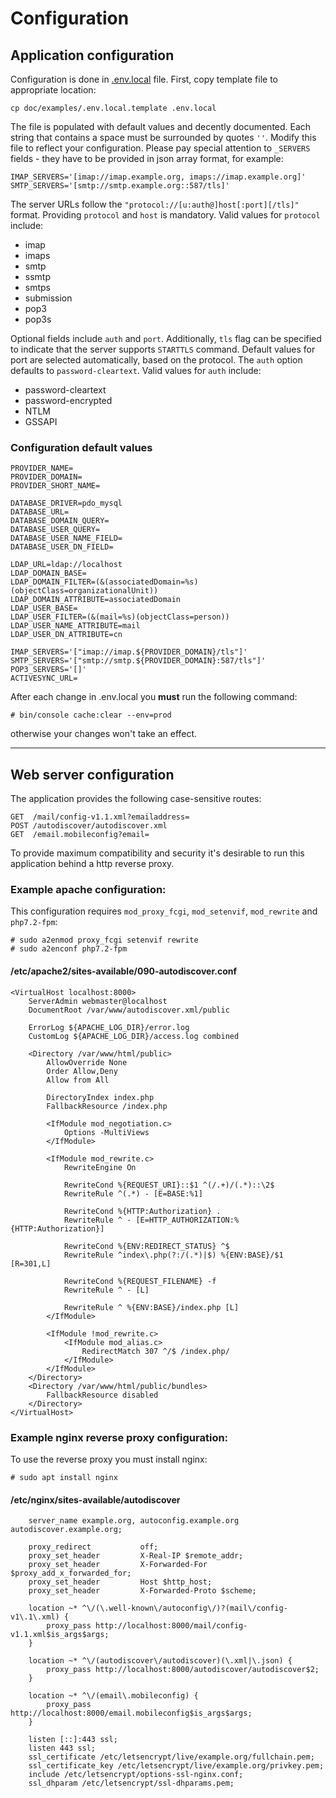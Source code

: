 # Configuration

## Application configuration

Configuration is done in [.env.local](examples/.env.local) file.
First, copy template file to appropriate location:
 
```shell
cp doc/examples/.env.local.template .env.local
```

The file is populated with default values and decently documented.
Each string that contains a space must be surrounded by quotes `''`.
Modify this file to reflect your configuration. 
Please pay special attention to `_SERVERS` fields - they have to be provided
in json array format, for example:
```shell
IMAP_SERVERS='[imap://imap.example.org, imaps://imap.example.org]'
SMTP_SERVERS='[smtp://smtp.example.org::587/tls]'
```
The server URLs follow the 
`"protocol://[u:auth@]host[:port][/tls]"` format. Providing `protocol`
and `host` is mandatory. Valid values for `protocol` include:

 * imap
 * imaps
 * smtp
 * ssmtp
 * smtps
 * submission
 * pop3
 * pop3s

Optional fields include `auth` and `port`. Additionally, `tls` flag can
be specified to indicate that the server supports `STARTTLS` command.
Default values for port are selected automatically, based on the protocol.
The `auth` option defaults to `password-cleartext`. Valid values for `auth`
include:

 * password-cleartext
 * password-encrypted
 * NTLM
 * GSSAPI

### Configuration default values
```shell
PROVIDER_NAME=
PROVIDER_DOMAIN=
PROVIDER_SHORT_NAME=

DATABASE_DRIVER=pdo_mysql
DATABASE_URL=
DATABASE_DOMAIN_QUERY=
DATABASE_USER_QUERY=
DATABASE_USER_NAME_FIELD=
DATABASE_USER_DN_FIELD=

LDAP_URL=ldap://localhost
LDAP_DOMAIN_BASE=
LDAP_DOMAIN_FILTER=(&(associatedDomain=%s)(objectClass=organizationalUnit))
LDAP_DOMAIN_ATTRIBUTE=associatedDomain
LDAP_USER_BASE=
LDAP_USER_FILTER=(&(mail=%s)(objectClass=person))
LDAP_USER_NAME_ATTRIBUTE=mail
LDAP_USER_DN_ATTRIBUTE=cn

IMAP_SERVERS='["imap://imap.${PROVIDER_DOMAIN}/tls"]'
SMTP_SERVERS='["smtp://smtp.${PROVIDER_DOMAIN}:587/tls"]'
POP3_SERVERS='[]'
ACTIVESYNC_URL=
```

After each change in .env.local you **must** run the following command:
```shell
# bin/console cache:clear --env=prod
```
otherwise your changes won't take an effect.

---
## Web server configuration

The application provides the following case-sensitive routes:

```
GET  /mail/config-v1.1.xml?emailaddress=
POST /autodiscover/autodiscover.xml
GET  /email.mobileconfig?email=
```

To provide maximum compatibility and security it's desirable to run this
application behind a http reverse proxy.

### Example apache configuration:
This configuration requires `mod_proxy_fcgi`, `mod_setenvif`,
`mod_rewrite` and `php7.2-fpm`:

```shell
# sudo a2enmod proxy_fcgi setenvif rewrite
# sudo a2enconf php7.2-fpm
```

#### /etc/apache2/sites-available/090-autodiscover.conf
```
<VirtualHost localhost:8000>
    ServerAdmin webmaster@localhost
    DocumentRoot /var/www/autodiscover.xml/public

    ErrorLog ${APACHE_LOG_DIR}/error.log
    CustomLog ${APACHE_LOG_DIR}/access.log combined

    <Directory /var/www/html/public>
        AllowOverride None
        Order Allow,Deny
        Allow from All

        DirectoryIndex index.php
        FallbackResource /index.php

        <IfModule mod_negotiation.c>
            Options -MultiViews
        </IfModule>

        <IfModule mod_rewrite.c>
            RewriteEngine On

            RewriteCond %{REQUEST_URI}::$1 ^(/.+)/(.*)::\2$
            RewriteRule ^(.*) - [E=BASE:%1]

            RewriteCond %{HTTP:Authorization} .
            RewriteRule ^ - [E=HTTP_AUTHORIZATION:%{HTTP:Authorization}]

            RewriteCond %{ENV:REDIRECT_STATUS} ^$
            RewriteRule ^index\.php(?:/(.*)|$) %{ENV:BASE}/$1 [R=301,L]

            RewriteCond %{REQUEST_FILENAME} -f
            RewriteRule ^ - [L]

            RewriteRule ^ %{ENV:BASE}/index.php [L]
        </IfModule>

        <IfModule !mod_rewrite.c>
            <IfModule mod_alias.c>
                RedirectMatch 307 ^/$ /index.php/
            </IfModule>
        </IfModule>
    </Directory>
    <Directory /var/www/html/public/bundles>
        FallbackResource disabled
    </Directory>
</VirtualHost>
```

### Example nginx reverse proxy configuration:

To use the reverse proxy you must install nginx:
```shell
# sudo apt install nginx
```

#### /etc/nginx/sites-available/autodiscover
```
    server_name example.org, autoconfig.example.org autodiscover.example.org;

    proxy_redirect           off;
    proxy_set_header         X-Real-IP $remote_addr;
    proxy_set_header         X-Forwarded-For $proxy_add_x_forwarded_for;
    proxy_set_header         Host $http_host;
    proxy_set_header         X-Forwarded-Proto $scheme;

    location ~* ^\/(\.well-known\/autoconfig\/)?(mail\/config-v1\.1\.xml) {
        proxy_pass http://localhost:8000/mail/config-v1.1.xml$is_args$args;
    }

    location ~* ^\/(autodiscover\/autodiscover)(\.xml|\.json) {
        proxy_pass http://localhost:8000/autodiscover/autodiscover$2;
    }

    location ~* ^\/(email\.mobileconfig) {
        proxy_pass http://localhost:8000/email.mobileconfig$is_args$args;
    }

    listen [::]:443 ssl;
    listen 443 ssl;
    ssl_certificate /etc/letsencrypt/live/example.org/fullchain.pem;
    ssl_certificate_key /etc/letsencrypt/live/example.org/privkey.pem;
    include /etc/letsencrypt/options-ssl-nginx.conf;
    ssl_dhparam /etc/letsencrypt/ssl-dhparams.pem;
```
